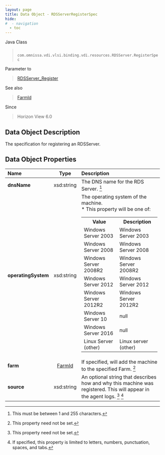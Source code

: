```yaml
---
layout: page
title: Data Object - RDSServerRegisterSpec
hide:
#  - navigation
  - toc
---
```






Java Class
> ` com.omnissa.vdi.vlsi.binding.vdi.resources.RDSServer.RegisterSpec`

Parameter to
> [RDSServer_Register](vdi.resources.RDSServer.md#register)

See also
> [FarmId](vdi.entity.FarmId.md)

Since
> Horizon View 6.0


## Data Object Description

The specification for registering an RDSServer.

## Data Object Properties

 Name | Type | Description
:---|:---:|:---
**dnsName**|  xsd:string|  The DNS name for the RDS Server. [^127]
**operatingSystem**|  xsd:string|  The operating system of the machine. <br>* This property will be one of:<br><table><tr><th>Value</th><th>Description</th></tr><tr><td>Windows Server 2003</td><td>Windows Server 2003</td></tr><tr><td>Windows Server 2008</td><td>Windows Server 2008</td></tr><tr><td>Windows Server 2008R2</td><td>Windows Server 2008R2</td></tr><tr><td>Windows Server 2012</td><td>Windows Server 2012</td></tr><tr><td>Windows Server 2012R2</td><td>Windows Server 2012R2</td></tr><tr><td>Windows Server 10</td><td>null</td></tr><tr><td>Windows Server 2016</td><td>null</td></tr><tr><td>Linux Server (other)</td><td>Linux server (other)</td></tr></table>
**farm**| [FarmId](vdi.entity.FarmId.md)|  If specified, will add the machine to the specified Farm. [^1]
**source**|  xsd:string|  An optional string that describes how and why this machine was registered. This will appear in the agent logs. [^1] [^7]


 


[^1]: This property need not be set.
[^7]: If specified, this property is limited to letters, numbers, punctuation, spaces, and tabs.
[^127]: This must be between 1 and 255 characters.